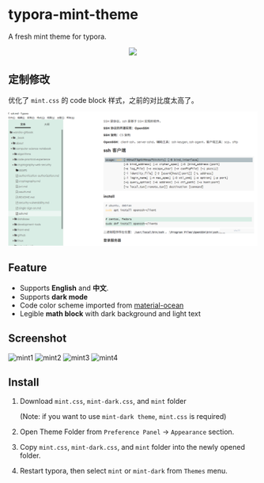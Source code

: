 # typora-mint-theme

A fresh mint theme for typora. 
<p align="center">
<img src="https://cdn140.picsart.com/264182024029212.png?type=webp&to=min&r=640" width="120px" />
</p>


## 定制修改

优化了 `mint.css` 的 code block 样式，之前的对比度太高了。

![image-20211125203956917](assets/image-20211125203956917.png)

## Feature

- Supports **English** and **中文**.
- Supports **dark mode**
- Code color scheme imported from [material-ocean](https://codemirror.net/theme/material-ocean.css)
- Legible **math block** with dark background and light text

## Screenshot

![mint1](./image1.png)
![mint2](./image2.png)
![mint3](./image3.png)
![mint4](./image4.png)


## Install

1. Download `mint.css`,  `mint-dark.css`, and `mint` folder 

    (Note: if you want to use `mint-dark theme`, `mint.css` is required)

2. Open Theme Folder from `Preference Panel` → `Appearance` section.

3. Copy `mint.css`,  `mint-dark.css`, and `mint` folder into the newly opened folder.

4. Restart typora, then select `mint` or `mint-dark` from `Themes` menu.
